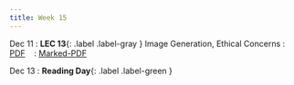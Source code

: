 ```yaml
---
title: Week 15
---
```


Dec 11
: **LEC 13**{: .label .label-gray } Image Generation, Ethical Concerns
  : [PDF](lectures/13-diffusion/Lec13.pdf) &nbsp;&nbsp;
  : [Marked-PDF](#)

Dec 13
: **Reading Day**{: .label .label-green } 